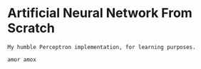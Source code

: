 
# Artificial Neural Network From Scratch

    My humble Perceptron implementation, for learning purposes.

    amor amox


